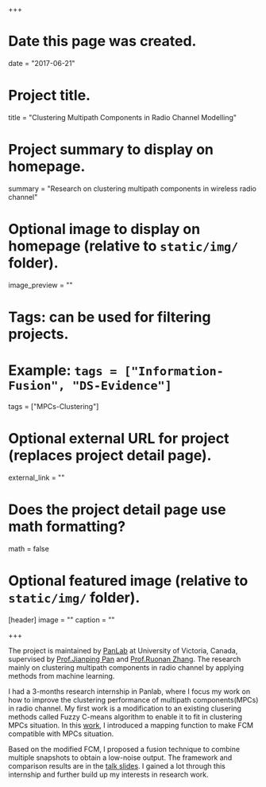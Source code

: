 +++
# Date this page was created.
date = "2017-06-21"

# Project title.
title = "Clustering Multipath Components in Radio Channel Modelling"

# Project summary to display on homepage.
summary = "Research on clustering multipath components in wireless radio channel"

# Optional image to display on homepage (relative to `static/img/` folder).
image_preview = ""

# Tags: can be used for filtering projects.
# Example: `tags = ["Information-Fusion", "DS-Evidence"]`
tags = ["MPCs-Clustering"]

# Optional external URL for project (replaces project detail page).
external_link = ""

# Does the project detail page use math formatting?
math = false

# Optional featured image (relative to `static/img/` folder).
[header]
image = ""
caption = ""

+++

The project is maintained by [PanLab](http://panlab.cs.uvic.ca/) at University of Victoria, Canada, supervised by [Prof.Jianping Pan](http://webhome.cs.uvic.ca/~pan/) and [Prof.Ruonan Zhang](http://teacher.nwpu.edu.cn/rzhang). The research mainly on clustering multipath components in radio channel by applying methods from machine learning.

I had a 3-months research internship in Panlab, where I focus my work on how to improve the clustering performance of multipath components(MPCs) in radio channel. My first work is a modification to an existing clusering methods called Fuzzy C-means algorithm to enable it to fit in clustering MPCs situation. In this [work](/publication/clustermpcs/), I introduced a mapping function to make FCM compatible with MPCs situation.

Based on the modified FCM, I proposed a fusion technique to combine multiple snapshots to obtain a low-noise output. The framework and comparison results are in the [talk slides](/talk/interntalk/). I gained a lot through this internship and further build up my interests in research work.
